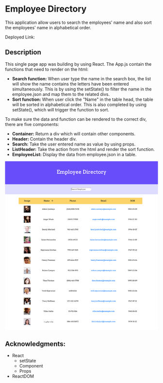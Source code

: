 # Employee Directory
This application allow users to search the employees' name and also sort the employees' name in alphabetical order.

Deployed Link:

## Description
This single page app was building by using React. The App.js contain the functions that need to render on the html: 
- **Search function:** 
When user type the name in the search box, the list will show the name contains the letters have been entered simultaneously. This is by using the setState() to filter the name in the employee.json and map them to the related divs.
- **Sort function:** 
When user click the "Name" in the table head, the table will be sorted in alphabetical order. This is also completed by using setState(), which will trigger the function to sort.

To make sure the data and function can be rendered to the correct div, there are five components:
- **Container:** Return a div which will contain other components.
- **Header:** Contain the header div.
- **Search:** Take the user entered name as value by using props.
- **ListHeader:** Take the action from the html and render the sort function.
- **EmployeeList:** Display the data from employee.json in a table.

![image](public/image.png)

## Acknowledgments:
- React
  - setState
  - Component
  - Props
- ReactDOM

